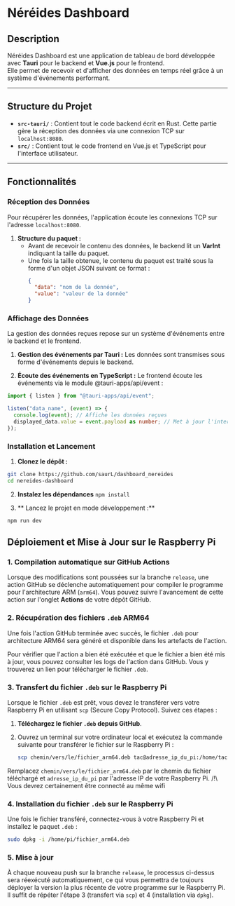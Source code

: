# Néréides Dashboard

## Description

Néréides Dashboard est une application de tableau de bord développée avec **Tauri** pour le backend et **Vue.js** pour le frontend.  
Elle permet de recevoir et d'afficher des données en temps réel grâce à un système d'événements performant.  

---

## Structure du Projet

- **`src-tauri/`** : Contient tout le code backend écrit en Rust. Cette partie gère la réception des données via une connexion TCP sur `localhost:8080`.  
- **`src/`** : Contient tout le code frontend en Vue.js et TypeScript pour l'interface utilisateur.  

---

## Fonctionnalités

### Réception des Données

Pour récupérer les données, l'application écoute les connexions TCP sur l'adresse `localhost:8080`.  

1. **Structure du paquet :**  
   - Avant de recevoir le contenu des données, le backend lit un **VarInt** indiquant la taille du paquet.  
   - Une fois la taille obtenue, le contenu du paquet est traité sous la forme d'un objet JSON suivant ce format :  
     ```json
     {
       "data": "nom de la donnée",
       "value": "valeur de la donnée"
     }
     ```


### Affichage des Données
La gestion des données reçues repose sur un système d'événements entre le backend et le frontend.

1. **Gestion des événements par Tauri :**
Les données sont transmises sous forme d'événements depuis le backend.

2. **Écoute des événements en TypeScript :**
Le frontend écoute les événements via le module @tauri-apps/api/event :
```typescript
import { listen } from "@tauri-apps/api/event";

listen("data_name", (event) => {
  console.log(event); // Affiche les données reçues
  displayed_data.value = event.payload as number; // Met à jour l'interface
});
```

### Installation et Lancement
1. **Clonez le dépôt :**

```bash
git clone https://github.com/saurL/dashboard_nereides
cd nereides-dashboard
```

2. **Instalez les dépendances**
`npm install`

3. ** Lancez le projet en mode développement :**
```
npm run dev
```
## Déploiement et Mise à Jour sur le Raspberry Pi

### 1. **Compilation automatique sur GitHub Actions**

Lorsque des modifications sont poussées sur la branche `release`, une action GitHub se déclenche automatiquement pour compiler le programme pour l'architecture ARM (`arm64`). Vous pouvez suivre l'avancement de cette action sur l'onglet **Actions** de votre dépôt GitHub.

### 2. **Récupération des fichiers `.deb` ARM64**

Une fois l'action GitHub terminée avec succès, le fichier `.deb` pour architecture ARM64 sera généré et disponible dans les artefacts de l'action. 

Pour vérifier que l'action a bien été exécutée et que le fichier a bien été mis à jour, vous pouvez consulter les logs de l'action dans GitHub. Vous y trouverez un lien pour télécharger le fichier `.deb`.

### 3. **Transfert du fichier `.deb` sur le Raspberry Pi**

Lorsque le fichier `.deb` est prêt, vous devez le transférer vers votre Raspberry Pi en utilisant `scp` (Secure Copy Protocol). Suivez ces étapes :

1. **Téléchargez le fichier `.deb` depuis GitHub**.
2. Ouvrez un terminal sur votre ordinateur local et exécutez la commande suivante pour transférer le fichier sur le Raspberry Pi :

   ```bash
   scp chemin/vers/le/fichier_arm64.deb tac@adresse_ip_du_pi:/home/tac/Desktop
   ```
Remplacez `chemin/vers/le/fichier_arm64.deb` par le chemin du fichier téléchargé et `adresse_ip_du_pi` par l'adresse IP de votre Raspberry Pi. /!\ Vous devrez certainement être connecté au même wifi
### 4. Installation du fichier `.deb` sur le Raspberry Pi
Une fois le fichier transféré, connectez-vous à votre Raspberry Pi et installez le paquet `.deb` :
   ```bash
sudo dpkg -i /home/pi/fichier_arm64.deb
   ```
### 5. Mise à jour
À chaque nouveau push sur la branche `release`, le processus ci-dessus sera réexécuté automatiquement, ce qui vous permettra de toujours déployer la version la plus récente de votre programme sur le Raspberry Pi. Il suffit de répéter l'étape 3 (transfert via `scp`) et 4 (installation via `dpkg`).





